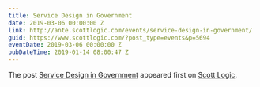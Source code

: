 ```yaml
---
title: Service Design in Government
date: 2019-03-06 00:00:00 Z
link: http://ante.scottlogic.com/events/service-design-in-government/
guid: https://www.scottlogic.com/?post_type=events&p=5694
eventDate: 2019-03-06 00:00:00 Z
pubDateTime: 2019-01-14 08:00:47 Z
---
```


<p>The post <a rel="nofollow" href="http://ante.scottlogic.com/events/service-design-in-government/">Service Design in Government</a> appeared first on <a rel="nofollow" href="http://ante.scottlogic.com">Scott Logic</a>.</p>